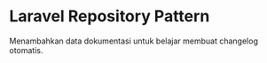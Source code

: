 # Laravel Repository Pattern

Menambahkan data dokumentasi untuk belajar membuat changelog otomatis.
